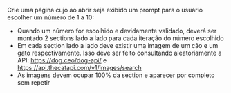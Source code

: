Crie uma página cujo ao abrir seja exibido um prompt para o usuário escolher um número de 1 a 10:

- Quando um número for escolhido e devidamente validado, deverá ser montado 2 sections lado a lado para cada iteração do número escolhido
- Em cada section lado a lado deve existir uma imagem de um cão e um gato respectivamente. Isso deve ser feito consultando aleatoriamente a API:
https://dog.ceo/dog-api/ e https://api.thecatapi.com/v1/images/search 
- As imagens devem ocupar 100% da section e aparecer por completo sem repetir
